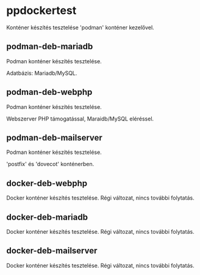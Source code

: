 # ppdockertest
Konténer készítés tesztelése 'podman' konténer kezelővel.

## podman-deb-mariadb

Podman konténer készítés tesztelése.

Adatbázis: Mariadb/MySQL.

## podman-deb-webphp

Podman konténer készítés tesztelése.

Webszerver PHP támogatással, Maraidb/MySQL eléréssel.

## podman-deb-mailserver

Podman konténer készítés tesztelése.

'postfix' és 'dovecot' konténerben.

## docker-deb-webphp
Docker konténer készítés tesztelése. Régi változat, nincs további folytatás.

## docker-deb-mariadb
Docker konténer készítés tesztelése. Régi változat, nincs további folytatás.

## docker-deb-mailserver
Docker konténer készítés tesztelése. Régi változat, nincs további folytatás.

